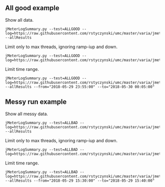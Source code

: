 ## All good example

Show all data.
```
jMeterLogSummary.py --test=ALLGOOD --log=https://raw.githubusercontent.com/rstyczynski/umc/master/varia/jmeter/jmeter_allgood.log --allResults
```

Limit only to max threads, ignoring ramp-iup and down.
```
jMeterLogSummary.py --test=ALLGOOD --log=https://raw.githubusercontent.com/rstyczynski/umc/master/varia/jmeter/jmeter_allgood.log
```

Limit time range.
```
jMeterLogSummary.py --test=ALLGOOD --log=https://raw.githubusercontent.com/rstyczynski/umc/master/varia/jmeter/jmeter_allgood.log --allResults --from="2018-05-29 23:55:00" --to="2018-05-30 00:05:00"
```

## Messy run example

Show all messy data.
```
jMeterLogSummary.py --test=ALLBAD --log=https://raw.githubusercontent.com/rstyczynski/umc/master/varia/jmeter/jmeter_allmessy.log --allResults
```

Limit only to max threads, ignoring ramp-iup and down.
```
jMeterLogSummary.py --test=ALLBAD --log=https://raw.githubusercontent.com/rstyczynski/umc/master/varia/jmeter/jmeter_allmessy.log
```

Limit time range.
```
jMeterLogSummary.py --test=ALLBAD --log=https://raw.githubusercontent.com/rstyczynski/umc/master/varia/jmeter/jmeter_allmessy.log  --allResults --from="2018-05-29 15:30:00" --to="2018-05-29 15:40:00" 
```

